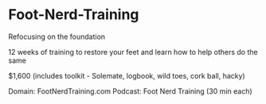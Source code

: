 # Foot-Nerd-Training

Refocusing on the foundation

12 weeks of training to restore your feet and learn how to help others do the same

$1,600 (includes toolkit - Solemate, logbook, wild toes, cork ball, hacky)

Domain: FootNerdTraining.com
Podcast: Foot Nerd Training (30 min each)
